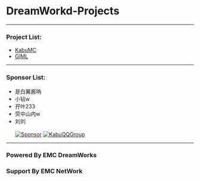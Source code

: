 # DreamWorkd-Projects
------------
### Project List:
- [KabuMC](KabuMC)
- [GIML](GIML)
------------
### Sponsor List:
- 是白翼酱呐
- 小钻w
- 孖叶233
- 荧中山内w
- 刘刘
<br><br>
  [![Sponsor](https://img.shields.io/badge/Sponsor-EMC_DreamWorks-green?style=for-the-badge)]({https://afdian.net/@Ely_Official})
  [![KabuQQGroup](https://img.shields.io/badge/Join-Kabu_QQ_Group-blue?style=for-the-badge)]({https://jq.qq.com/?_wv=1027&k=iJTcpGJf})
------------
### Powered By EMC DreamWorks
### Support By EMC NetWork
